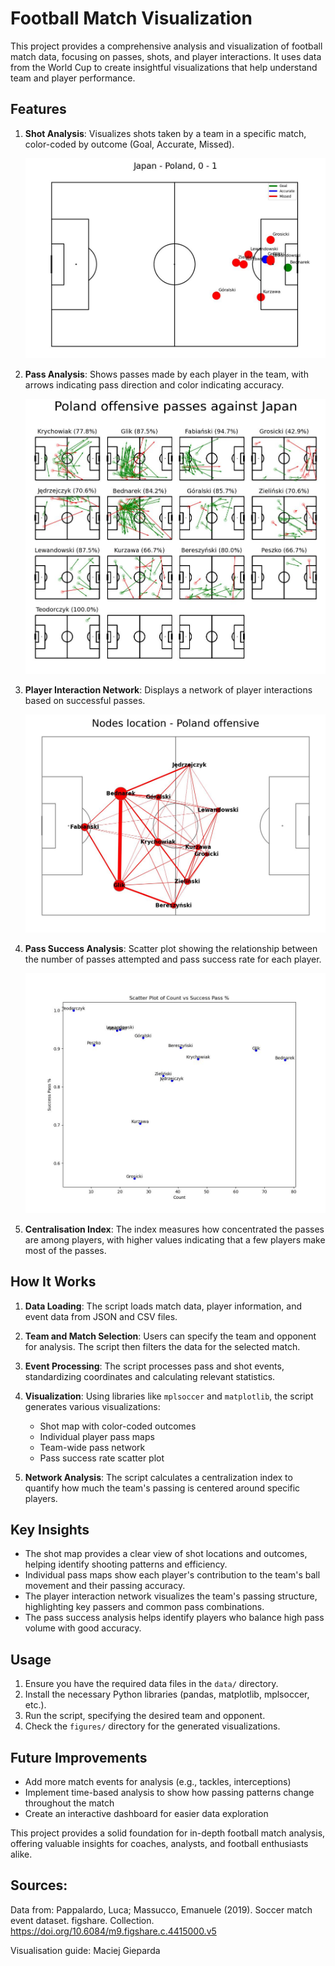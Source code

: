 # Football Match Visualization

This project provides a comprehensive analysis and visualization of football match data, focusing on passes, shots, and player interactions. It uses data from the World Cup to create insightful visualizations that help understand team and player performance.

## Features

1. **Shot Analysis**: Visualizes shots taken by a team in a specific match, color-coded by outcome (Goal, Accurate, Missed).

   ![Shot Analysis](figures/shots_Poland_Japan_plot.jpg)

2. **Pass Analysis**: Shows passes made by each player in the team, with arrows indicating pass direction and color indicating accuracy.

   ![Pass Analysis](figures/Poland_offensive_passes_Japan.jpg)

3. **Player Interaction Network**: Displays a network of player interactions based on successful passes.

   ![Player Interaction Network](figures/Nodes_Poland_offensive.jpg)

4. **Pass Success Analysis**: Scatter plot showing the relationship between the number of passes attempted and pass success rate for each player.

   ![Pass Success Analysis](figures/Passing_Scatterplot.jpg)

5. **Centralisation Index**:  The index measures how concentrated the passes are among players, with higher values indicating that a few players make most of the passes.

## How It Works

1. **Data Loading**: The script loads match data, player information, and event data from JSON and CSV files.

2. **Team and Match Selection**: Users can specify the team and opponent for analysis. The script then filters the data for the selected match.

3. **Event Processing**: The script processes pass and shot events, standardizing coordinates and calculating relevant statistics.

4. **Visualization**: Using libraries like `mplsoccer` and `matplotlib`, the script generates various visualizations:
   - Shot map with color-coded outcomes
   - Individual player pass maps
   - Team-wide pass network
   - Pass success rate scatter plot

5. **Network Analysis**: The script calculates a centralization index to quantify how much the team's passing is centered around specific players.

## Key Insights

- The shot map provides a clear view of shot locations and outcomes, helping identify shooting patterns and efficiency.
- Individual pass maps show each player's contribution to the team's ball movement and their passing accuracy.
- The player interaction network visualizes the team's passing structure, highlighting key passers and common pass combinations.
- The pass success analysis helps identify players who balance high pass volume with good accuracy.

## Usage

1. Ensure you have the required data files in the `data/` directory.
2. Install the necessary Python libraries (pandas, matplotlib, mplsoccer, etc.).
3. Run the script, specifying the desired team and opponent.
4. Check the `figures/` directory for the generated visualizations.

## Future Improvements

- Add more match events for analysis (e.g., tackles, interceptions)
- Implement time-based analysis to show how passing patterns change throughout the match
- Create an interactive dashboard for easier data exploration

This project provides a solid foundation for in-depth football match analysis, offering valuable insights for coaches, analysts, and football enthusiasts alike.

## Sources:
Data from: Pappalardo, Luca; Massucco, Emanuele (2019). Soccer match event dataset. figshare. Collection. https://doi.org/10.6084/m9.figshare.c.4415000.v5

Visualisation guide: Maciej Gieparda